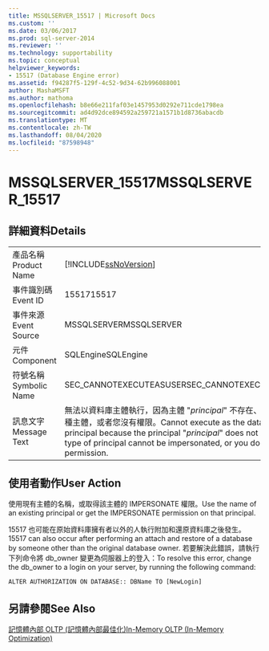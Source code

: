 ```yaml
---
title: MSSQLSERVER_15517 | Microsoft Docs
ms.custom: ''
ms.date: 03/06/2017
ms.prod: sql-server-2014
ms.reviewer: ''
ms.technology: supportability
ms.topic: conceptual
helpviewer_keywords:
- 15517 (Database Engine error)
ms.assetid: f94287f5-129f-4c52-9d34-62b996088001
author: MashaMSFT
ms.author: mathoma
ms.openlocfilehash: b8e66e211faf03e1457953d0292e711cde1798ea
ms.sourcegitcommit: ad4d92dce894592a259721a1571b1d8736abacdb
ms.translationtype: MT
ms.contentlocale: zh-TW
ms.lasthandoff: 08/04/2020
ms.locfileid: "87598948"
---
```

# <a name="mssqlserver_15517"></a><span data-ttu-id="345d8-102">MSSQLSERVER_15517</span><span class="sxs-lookup"><span data-stu-id="345d8-102">MSSQLSERVER_15517</span></span>
    
## <a name="details"></a><span data-ttu-id="345d8-103">詳細資料</span><span class="sxs-lookup"><span data-stu-id="345d8-103">Details</span></span>  
  
|||  
|-|-|  
|<span data-ttu-id="345d8-104">產品名稱</span><span class="sxs-lookup"><span data-stu-id="345d8-104">Product Name</span></span>|[!INCLUDE[ssNoVersion](../../includes/ssnoversion-md.md)]|  
|<span data-ttu-id="345d8-105">事件識別碼</span><span class="sxs-lookup"><span data-stu-id="345d8-105">Event ID</span></span>|<span data-ttu-id="345d8-106">15517</span><span class="sxs-lookup"><span data-stu-id="345d8-106">15517</span></span>|  
|<span data-ttu-id="345d8-107">事件來源</span><span class="sxs-lookup"><span data-stu-id="345d8-107">Event Source</span></span>|<span data-ttu-id="345d8-108">MSSQLSERVER</span><span class="sxs-lookup"><span data-stu-id="345d8-108">MSSQLSERVER</span></span>|  
|<span data-ttu-id="345d8-109">元件</span><span class="sxs-lookup"><span data-stu-id="345d8-109">Component</span></span>|<span data-ttu-id="345d8-110">SQLEngine</span><span class="sxs-lookup"><span data-stu-id="345d8-110">SQLEngine</span></span>|  
|<span data-ttu-id="345d8-111">符號名稱</span><span class="sxs-lookup"><span data-stu-id="345d8-111">Symbolic Name</span></span>|<span data-ttu-id="345d8-112">SEC_CANNOTEXECUTEASUSER</span><span class="sxs-lookup"><span data-stu-id="345d8-112">SEC_CANNOTEXECUTEASUSER</span></span>|  
|<span data-ttu-id="345d8-113">訊息文字</span><span class="sxs-lookup"><span data-stu-id="345d8-113">Message Text</span></span>|<span data-ttu-id="345d8-114">無法以資料庫主體執行，因為主體 "*principal*" 不存在、無法模擬這種主體，或者您沒有權限。</span><span class="sxs-lookup"><span data-stu-id="345d8-114">Cannot execute as the database principal because the principal "*principal*" does not exist, this type of principal cannot be impersonated, or you do not have permission.</span></span>|  
  
## <a name="user-action"></a><span data-ttu-id="345d8-115">使用者動作</span><span class="sxs-lookup"><span data-stu-id="345d8-115">User Action</span></span>  
 <span data-ttu-id="345d8-116">使用現有主體的名稱，或取得該主體的 IMPERSONATE 權限。</span><span class="sxs-lookup"><span data-stu-id="345d8-116">Use the name of an existing principal or get the IMPERSONATE permission on that principal.</span></span>  
  
 <span data-ttu-id="345d8-117">15517 也可能在原始資料庫擁有者以外的人執行附加和還原資料庫之後發生。</span><span class="sxs-lookup"><span data-stu-id="345d8-117">15517 can also occur after performing an attach and restore of a database by someone other than the original database owner.</span></span> <span data-ttu-id="345d8-118">若要解決此錯誤，請執行下列命令將 db_owner 變更為伺服器上的登入：</span><span class="sxs-lookup"><span data-stu-id="345d8-118">To resolve this error, change the db_owner to a login on your server, by running the following command:</span></span>  
  
```  
ALTER AUTHORIZATION ON DATABASE:: DBName TO [NewLogin]  
```  
  
## <a name="see-also"></a><span data-ttu-id="345d8-119">另請參閱</span><span class="sxs-lookup"><span data-stu-id="345d8-119">See Also</span></span>  
 [<span data-ttu-id="345d8-120">記憶體內部 OLTP &#40;記憶體內部最佳化&#41;</span><span class="sxs-lookup"><span data-stu-id="345d8-120">In-Memory OLTP &#40;In-Memory Optimization&#41;</span></span>](../in-memory-oltp/in-memory-oltp-in-memory-optimization.md)  
  
  
